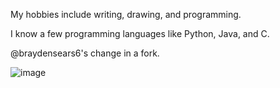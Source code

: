 My hobbies include writing, drawing, and programming.

I know a few programming languages like Python, Java, and C.

@braydensears6's change in a fork.

![image](https://github.com/asmith5712/my-first-repo/assets/164208861/b88d5c61-db78-4830-a729-af552a501676)
